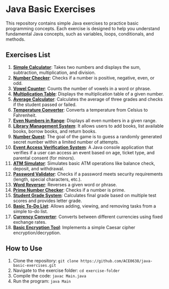 # Java Basic Exercises

This repository contains simple Java exercises to practice basic programming concepts. Each exercise is designed to help you understand fundamental Java concepts, such as variables, loops, conditionals, and methods.

## Exercises List

1. **[Simple Calculator](/simple-calculator)**: Takes two numbers and displays the sum, subtraction, multiplication, and division.
2. **[Number Checker](/number-checker)**: Checks if a number is positive, negative, even, or odd.
3. **[Vowel Counter](/vowel-counter)**: Counts the number of vowels in a word or phrase.
4. **[Multiplication Table](/multiplication-table)**: Displays the multiplication table of a given number.
5. **[Average Calculator](/average-calculator)**: Calculates the average of three grades and checks if the student passed or failed.
6. **[Temperature Converter](/temperature-converter)**: Converts a temperature from Celsius to Fahrenheit.
7. **[Even Numbers in Range](/even-numbers-in-range)**: Displays all even numbers in a given range.
8. **[Library Management System](/library-management-system)**: It allows users to add books, list available books, borrow books, and return books.
9. **[Number Quest](/number-quest)**: The goal of the game is to guess a randomly generated secret number within a limited number of attempts.
10. **[Event Access Verification System](/event-access-verification-system)**: A Java console application that verifies if a user can access an event based on age, ticket type, and parental consent (for minors).
11. **[ATM Simulator](/atm-simulator)**: Simulates basic ATM operations like balance check, deposit, and withdrawal.
12. [**Password Validator**](/password-validator): Checks if a password meets security requirements (length, special characters, etc.).
13. [**Word Reverser**](/word-reverser): Reverses a given word or phrase.
14. [**Prime Number Checker**](/prime-number-checker): Checks if a number is prime.
15. [**Student Grade System**](/student-grade-system): Calculates final grade based on multiple test scores and provides letter grade.
16. [**Basic To-Do List**](/basic-to-do-list): Allows adding, viewing, and removing tasks from a simple to-do list.
17. [**Currency Converter**](/currency-converter): Converts between different currencies using fixed exchange rates.
18. [**Basic Encryption Tool**](/basic-encryption-tool): Implements a simple Caesar cipher encryption/decryption.

## How to Use

1. Clone the repository: `git clone https://github.com/ACE0638/java-basic-exercises.git`
2. Navigate to the exercise folder: `cd exercise-folder`
3. Compile the code: `javac Main.java`
4. Run the program: `java Main`
